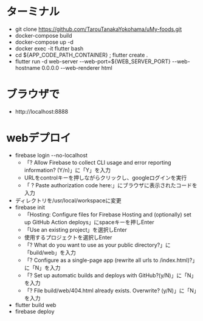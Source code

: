 # ターミナル
- git clone https://github.com/TarouTanakaYokohama/uMy-foods.git
- docker-compose build
- docker-compose up -d
- docker exec -it flutter bash
- cd ${APP_CODE_PATH_CONTAINER} ; flutter create .
- flutter run -d web-server --web-port=${WEB_SERVER_PORT} --web-hostname 0.0.0.0 --web-renderer html

# ブラウザで
- http://localhost:8888

# webデプロイ
- firebase login --no-localhost
  - 「? Allow Firebase to collect CLI usage and error reporting information? (Y/n)」に「Y」を入力
  - URLをcontrolキーを押しながらクリックし、googleログインを実行
  - 「 ? Paste authorization code here:」にブラウザに表示されたコードを入力
- ディレクトリを/usr/local/workspaceに変更
- firebase init
  - 「Hosting: Configure files for Firebase Hosting and (optionally) set up GitHub Action deploys」にspaceキーを押しEnter
  - 「Use an existing project」を選択しEnter
  - 使用するプロジェクトを選択しEnter
  - 「? What do you want to use as your public directory?」に「build/web」を入力
  - 「? Configure as a single-page app (rewrite all urls to /index.html)?」に「N」を入力
  - 「? Set up automatic builds and deploys with GitHub?(y/N)」に「N」を入力
  - 「? File build/web/404.html already exists. Overwrite? (y/N)」に「N」を入力
- flutter build web
- firebase deploy
